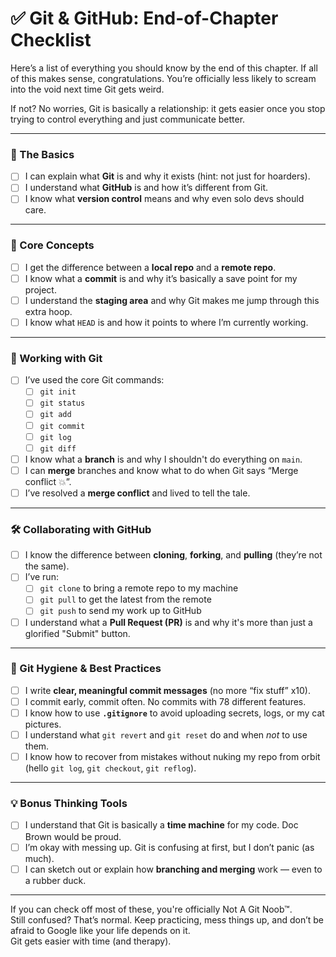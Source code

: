 # ✅ Git & GitHub: End-of-Chapter Checklist

Here’s a list of everything you should know by the end of this chapter. If all of this makes sense, congratulations. You’re officially less likely to scream into the void next time Git gets weird.

If not? No worries, Git is basically a relationship: it gets easier once you stop trying to control everything and just communicate better.

---

### 🧠 The Basics

- [ ] I can explain what **Git** is and why it exists (hint: not just for hoarders).
- [ ] I understand what **GitHub** is and how it’s different from Git.
- [ ] I know what **version control** means and why even solo devs should care.

---

### 🧮 Core Concepts

- [ ] I get the difference between a **local repo** and a **remote repo**.
- [ ] I know what a **commit** is and why it’s basically a save point for my project.
- [ ] I understand the **staging area** and why Git makes me jump through this extra hoop.
- [ ] I know what `HEAD` is and how it points to where I’m currently working.

---

### 🧭 Working with Git

- [ ] I’ve used the core Git commands:
  - [ ] `git init`
  - [ ] `git status`
  - [ ] `git add`
  - [ ] `git commit`
  - [ ] `git log`
  - [ ] `git diff`
- [ ] I know what a **branch** is and why I shouldn't do everything on `main`.
- [ ] I can **merge** branches and know what to do when Git says “Merge conflict 💥”.
- [ ] I’ve resolved a **merge conflict** and lived to tell the tale.

---

### 🛠️ Collaborating with GitHub

- [ ] I know the difference between **cloning**, **forking**, and **pulling** (they’re not the same).
- [ ] I’ve run:
  - [ ] `git clone` to bring a remote repo to my machine
  - [ ] `git pull` to get the latest from the remote
  - [ ] `git push` to send my work up to GitHub
- [ ] I understand what a **Pull Request (PR)** is and why it's more than just a glorified "Submit" button.

---

### 🧱 Git Hygiene & Best Practices

- [ ] I write **clear, meaningful commit messages** (no more “fix stuff” x10).
- [ ] I commit early, commit often. No commits with 78 different features.
- [ ] I know how to use **`.gitignore`** to avoid uploading secrets, logs, or my cat pictures.
- [ ] I understand what `git revert` and `git reset` do and when _not_ to use them.
- [ ] I know how to recover from mistakes without nuking my repo from orbit (hello `git log`, `git checkout`, `git reflog`).

---

### 💡 Bonus Thinking Tools

- [ ] I understand that Git is basically a **time machine** for my code. Doc Brown would be proud.
- [ ] I’m okay with messing up. Git is confusing at first, but I don’t panic (as much).
- [ ] I can sketch out or explain how **branching and merging** work — even to a rubber duck.

---

If you can check off most of these, you're officially Not A Git Noob™.  
Still confused? That’s normal. Keep practicing, mess things up, and don’t be afraid to Google like your life depends on it.  
Git gets easier with time (and therapy).
